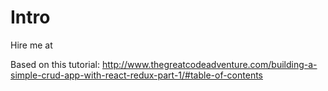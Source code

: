 # Intro

Hire me at 

Based on this tutorial: http://www.thegreatcodeadventure.com/building-a-simple-crud-app-with-react-redux-part-1/#table-of-contents
